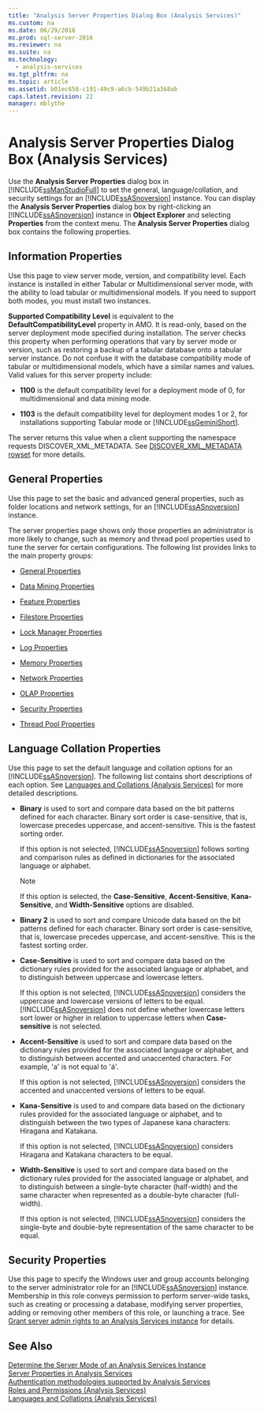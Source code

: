 ```yaml
---
title: "Analysis Server Properties Dialog Box (Analysis Services)"
ms.custom: na
ms.date: 06/29/2016
ms.prod: sql-server-2016
ms.reviewer: na
ms.suite: na
ms.technology: 
  - analysis-services
ms.tgt_pltfrm: na
ms.topic: article
ms.assetid: b01ec658-c191-49c9-a6cb-549b21a368ab
caps.latest.revision: 22
manager: mblythe
---
```

# Analysis Server Properties Dialog Box (Analysis Services)
Use the **Analysis Server Properties** dialog box in [!INCLUDE[ssManStudioFull](../../Topics/TopicNameContainA/includes/ssManStudioFull_md.md)] to set the general, language/collation, and security settings for an [!INCLUDE[ssASnoversion](../../Topics/TopicNameContainA/includes/ssASnoversion_md.md)] instance. You can display the **Analysis Server Properties** dialog box by right-clicking an [!INCLUDE[ssASnoversion](../../Topics/TopicNameContainA/includes/ssASnoversion_md.md)] instance in **Object Explorer** and selecting **Properties** from the context menu. The **Analysis Server Properties** dialog box contains the following properties.  
  
## Information Properties  
 Use this page to view server mode, version, and compatibility level. Each instance is installed in either Tabular or Multidimensional server mode, with the ability to load tabular or multidimensional models. If you need to support both modes, you must install two instances.  
  
 **Supported Compatibility Level** is equivalent to the **DefaultCompatibilityLevel** property in AMO. It is read-only, based on the server deployment mode specified during installation. The server checks this property when performing operations that vary by server mode or version, such as restoring a backup of a tabular database onto a tabular server instance. Do not confuse it with the database compatibility mode of tabular or multidimensional models, which have a similar names and values. Valid values for this server property include:  
  
-   **1100** is the default compatibility level for a deployment mode of 0, for multidimensional and data mining mode.  
  
-   **1103** is the default compatibility level for deployment modes 1 or 2, for installations supporting Tabular mode or [!INCLUDE[ssGeminiShort](../../Topics/TopicNameNotContainA/includes/ssGeminiShort_md.md)].  
  
 The server returns this value when a client supporting the namespace requests DISCOVER_XML_METADATA. See [DISCOVER_XML_METADATA rowset](assetId:///0befd026-db1b-43ac-b0e6-734abb56a4b1) for more details.  
  
## General Properties  
 Use this page to set the basic and advanced general properties, such as folder locations and network settings, for an [!INCLUDE[ssASnoversion](../../Topics/TopicNameContainA/includes/ssASnoversion_md.md)] instance.  
  
 The server properties page shows only those properties an administrator is more likely to change, such as memory and thread pool properties used to tune the server for certain configurations. The following list provides links to the main property groups:  
  
-   [General Properties](../../Topics/TopicNameNotContainA/General-Properties.md)  
  
-   [Data Mining Properties](../../Topics/TopicNameNotContainA/Data-Mining-Properties.md)  
  
-   [Feature Properties](../../Topics/TopicNameNotContainA/Feature-Properties.md)  
  
-   [Filestore Properties](../../Topics/TopicNameNotContainA/Filestore-Properties.md)  
  
-   [Lock Manager Properties](../../Topics/TopicNameNotContainA/Lock-Manager-Properties.md)  
  
-   [Log Properties](../../Topics/TopicNameNotContainA/Log-Properties.md)  
  
-   [Memory Properties](../../Topics/TopicNameNotContainA/Memory-Properties.md)  
  
-   [Network Properties](../../Topics/TopicNameNotContainA/Network-Properties.md)  
  
-   [OLAP Properties](../../Topics/TopicNameNotContainA/OLAP-Properties.md)  
  
-   [Security Properties](../../Topics/TopicNameNotContainA/Security-Properties.md)  
  
-   [Thread Pool Properties](../../Topics/TopicNameNotContainA/Thread-Pool-Properties.md)  
  
## Language Collation Properties  
 Use this page to set the default language and collation options for an [!INCLUDE[ssASnoversion](../../Topics/TopicNameContainA/includes/ssASnoversion_md.md)]. The following list contains short descriptions of each option. See [Languages and Collations (Analysis Services)](../../Topics/TopicNameNotContainA/Languages-and-Collations--Analysis-Services-.md) for more detailed descriptions.  
  
-   **Binary** is used to sort and compare data based on the bit patterns defined for each character. Binary sort order is case-sensitive, that is, lowercase precedes uppercase, and accent-sensitive. This is the fastest sorting order.  
  
     If this option is not selected, [!INCLUDE[ssASnoversion](../../Topics/TopicNameContainA/includes/ssASnoversion_md.md)] follows sorting and comparison rules as defined in dictionaries for the associated language or alphabet.  
  
    > [!NOTE]  
    >  If this option is selected, the **Case-Sensitive**, **Accent-Sensitive**, **Kana-Sensitive**, and **Width-Sensitive** options are disabled.  
  
-   **Binary 2** is used to sort and compare Unicode data based on the bit patterns defined for each character. Binary sort order is case-sensitive, that is, lowercase precedes uppercase, and accent-sensitive. This is the fastest sorting order.  
  
-   **Case-Sensitive** is used to sort and compare data based on the dictionary rules provided for the associated language or alphabet, and to distinguish between uppercase and lowercase letters.  
  
     If this option is not selected, [!INCLUDE[ssASnoversion](../../Topics/TopicNameContainA/includes/ssASnoversion_md.md)] considers the uppercase and lowercase versions of letters to be equal. [!INCLUDE[ssASnoversion](../../Topics/TopicNameContainA/includes/ssASnoversion_md.md)] does not define whether lowercase letters sort lower or higher in relation to uppercase letters when **Case-sensitive** is not selected.  
  
-   **Accent-Sensitive** is used to sort and compare data based on the dictionary rules provided for the associated language or alphabet, and to distinguish between accented and unaccented characters. For example, 'a' is not equal to 'á'.  
  
     If this option is not selected, [!INCLUDE[ssASnoversion](../../Topics/TopicNameContainA/includes/ssASnoversion_md.md)] considers the accented and unaccented versions of letters to be equal.  
  
-   **Kana-Sensitive** is used to and compare data based on the dictionary rules provided for the associated language or alphabet, and to distinguish between the two types of Japanese kana characters: Hiragana and Katakana.  
  
     If this option is not selected, [!INCLUDE[ssASnoversion](../../Topics/TopicNameContainA/includes/ssASnoversion_md.md)] considers Hiragana and Katakana characters to be equal.  
  
-   **Width-Sensitive** is used to sort and compare data based on the dictionary rules provided for the associated language or alphabet, and to distinguish between a single-byte character (half-width) and the same character when represented as a double-byte character (full-width).  
  
     If this option is not selected, [!INCLUDE[ssASnoversion](../../Topics/TopicNameContainA/includes/ssASnoversion_md.md)] considers the single-byte and double-byte representation of the same character to be equal.  
  
## Security Properties  
 Use this page to specify the Windows user and group accounts belonging to the server administrator role for an [!INCLUDE[ssASnoversion](../../Topics/TopicNameContainA/includes/ssASnoversion_md.md)] instance. Membership in this role conveys permission to perform server-wide tasks, such as creating or processing a database, modifying server properties, adding or removing other members of this role, or launching a trace. See [Grant server admin rights to an  Analysis Services instance](../../Topics/TopicNameNotContainA/Grant-server-admin-rights-to-an--Analysis-Services-instance.md) for details.  
  
## See Also  
 [Determine the Server Mode of an Analysis Services Instance](../../Topics/TopicNameNotContainA/Determine-the-Server-Mode-of-an-Analysis-Services-Instance.md)   
 [Server Properties in Analysis Services](../../Topics/TopicNameNotContainA/Server-Properties-in-Analysis-Services.md)   
 [Authentication methodologies supported by Analysis Services](../../Topics/TopicNameNotContainA/Authentication-methodologies-supported-by-Analysis-Services.md)   
 [Roles and Permissions (Analysis Services)](../../Topics/TopicNameNotContainA/Roles-and-Permissions--Analysis-Services-.md)   
 [Languages and Collations (Analysis Services)](../../Topics/TopicNameNotContainA/Languages-and-Collations--Analysis-Services-.md)